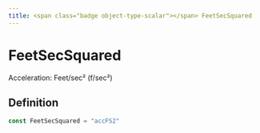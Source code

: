 ```yaml
---
title: <span class="badge object-type-scalar"></span> FeetSecSquared
---
```

# <span class="badge object-type-scalar"></span> FeetSecSquared

Acceleration: Feet/sec² (f/sec²)

## Definition

```go
const FeetSecSquared = "accFS2"
```
